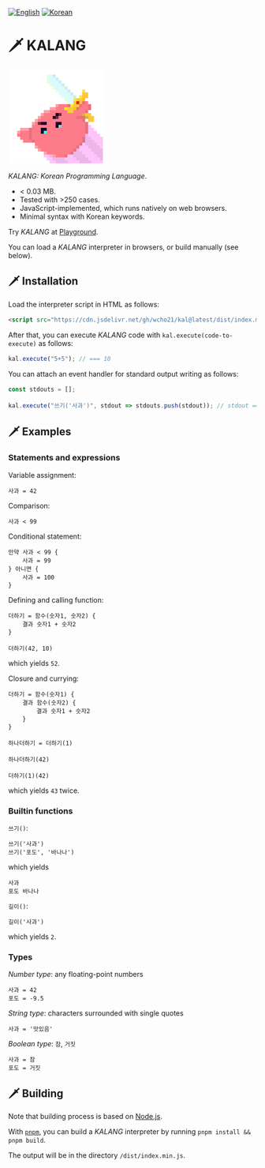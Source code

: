 [![English](https://img.shields.io/badge/Lang-en-green)][readme-en]
[![Korean](https://img.shields.io/badge/Lang-ko-blue)][readme-ko]

[readme-en]: ./
[readme-ko]: ./docs/README.ko.md



# 🗡️ KALANG

<img src="./docs/images/kal-logo.png" alt="KALANG logo" width="192px" height="192px" />

_KALANG: Korean Programming Language_.

- < 0.03 MB.
- Tested with >250 cases.
- JavaScript-implemented, which runs natively on web browsers.
- Minimal syntax with Korean keywords.

Try _KALANG_ at [Playground][playground].

You can load a _KALANG_ interpreter in browsers, or build manually (see below).

[playground]: https://kal-playground.rooi.dev/



## 🗡️ Installation

Load the interpreter script in HTML as follows:

```HTML
<script src="https://cdn.jsdelivr.net/gh/wcho21/kal@latest/dist/index.min.js"></script>
```

After that, you can execute _KALANG_ code with `kal.execute(code-to-execute)` as follows:

```javascript
kal.execute("5+5"); // === 10
```

You can attach an event handler for standard output writing as follows:
```javascript
const stdouts = [];

kal.execute("쓰기('사과')", stdout => stdouts.push(stdout)); // stdout === ["사과"]
```



## 🗡️ Examples

### Statements and expressions

Variable assignment:
```
사과 = 42
```

Comparison:
```
사과 < 99
```

Conditional statement:
```
만약 사과 < 99 {
    사과 = 99
} 아니면 {
    사과 = 100
}
```

Defining and calling function:
```
더하기 = 함수(숫자1, 숫자2) {
    결과 숫자1 + 숫자2
}

더하기(42, 10)
```
which yields `52`.

Closure and currying:
```
더하기 = 함수(숫자1) {
    결과 함수(숫자2) {
        결과 숫자1 + 숫자2
    }
}

하나더하기 = 더하기(1)

하나더하기(42)

더하기(1)(42)
```
which yields `43` twice.



### Builtin functions

`쓰기()`:
```
쓰기('사과')
쓰기('포도', '바나나')
```
which yields
```
사과
포도 바나나
```

`길이()`:
```
길이('사과')
```
which yields `2`.



### Types

_Number type_: any floating-point numbers
```
사과 = 42
포도 = -9.5
```

_String type_: characters surrounded with single quotes
```
사과 = '맛있음'
```

_Boolean type_: `참`, `거짓`
```
사과 = 참
포도 = 거짓
```



## 🗡️ Building

Note that building process is based on [Node.js][node].

With [`pnpm`][pnpm], you can build a _KALANG_ interpreter by running `pnpm install && pnpm build`.

The output will be in the directory `/dist/index.min.js`.

[node]: https://nodejs.org/
[pnpm]: https://pnpm.io/
